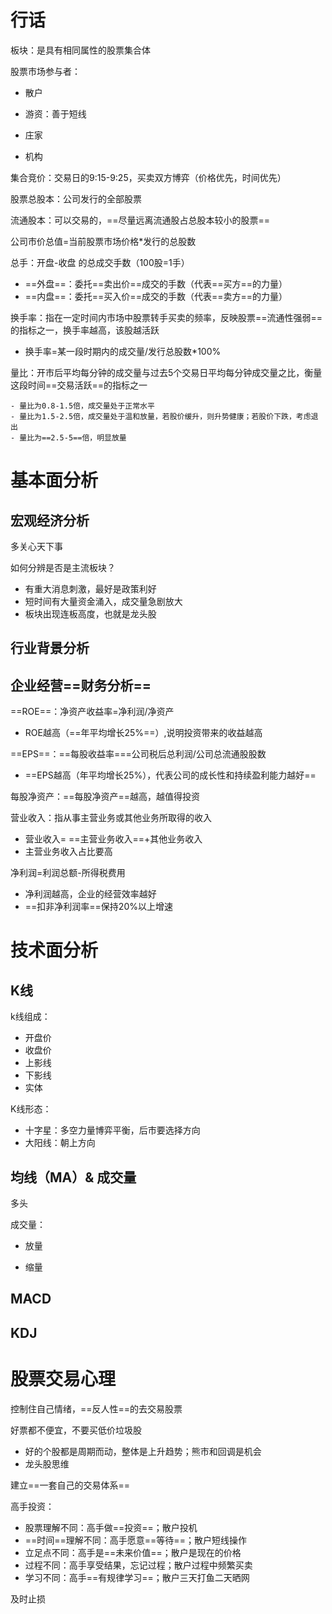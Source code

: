 # 行话

板块：是具有相同属性的股票集合体

股票市场参与者：

- 散户

- 游资：善于短线

- 庄家

- 机构

集合竞价：交易日的9:15-9:25，买卖双方博弈（价格优先，时间优先）

股票总股本：公司发行的全部股票

流通股本：可以交易的，==尽量远离流通股占总股本较小的股票==

公司市价总值=当前股票市场价格*发行的总股数

总手：开盘-收盘 的总成交手数（100股=1手）

- ==外盘==：委托==卖出价==成交的手数（代表==买方==的力量）
- ==内盘==：委托==买入价==成交的手数（代表==卖方==的力量）



换手率：指在一定时间内市场中股票转手买卖的频率，反映股票==流通性强弱==的指标之一，换手率越高，该股越活跃

- 换手率=某一段时期内的成交量/发行总股数*100%

量比：开市后平均每分钟的成交量与过去5个交易日平均每分钟成交量之比，衡量这段时间==交易活跃==的指标之一

	- 量比为0.8-1.5倍，成交量处于正常水平
	- 量比为1.5-2.5倍，成交量处于温和放量，若股价缓升，则升势健康；若股价下跌，考虑退出
	- 量比为==2.5-5==倍，明显放量







# 基本面分析

## 宏观经济分析

多关心天下事

如何分辨是否是主流板块？

- 有重大消息刺激，最好是政策利好
- 短时间有大量资金涌入，成交量急剧放大
- 板块出现连板高度，也就是龙头股

## 行业背景分析

## 企业经营==财务分析==

==ROE==：净资产收益率=净利润/净资产

- ROE越高（==年平均增长25%==）,说明投资带来的收益越高

==EPS==：==每股收益率===公司税后总利润/公司总流通股股数

- ==EPS越高（年平均增长25%），代表公司的成长性和持续盈利能力越好==

每股净资产：==每股净资产==越高，越值得投资

营业收入：指从事主营业务或其他业务所取得的收入

- 营业收入= ==主营业务收入==+其他业务收入
- 主营业务收入占比要高

净利润=利润总额-所得税费用

- 净利润越高，企业的经营效率越好
- ==扣非净利润率==保持20%以上增速

# 技术面分析

## K线

k线组成：

- 开盘价
- 收盘价
- 上影线
- 下影线
- 实体

K线形态：

- 十字星：多空力量博弈平衡，后市要选择方向
- 大阳线：朝上方向



## 均线（MA）& 成交量

多头

成交量：

- 放量

- 缩量



## MACD

## KDJ







# 股票交易心理

控制住自己情绪，==反人性==的去交易股票

好票都不便宜，不要买低价垃圾股

- 好的个股都是周期而动，整体是上升趋势；熊市和回调是机会
- 龙头股思维

建立==一套自己的交易体系==

高手投资：

- 股票理解不同：高手做==投资==；散户投机
- ==时间==理解不同：高手愿意==等待==；散户短线操作
- 立足点不同：高手是==未来价值==；散户是现在的价格
- 过程不同：高手享受结果，忘记过程；散户过程中频繁买卖
- 学习不同：高手==有规律学习==；散户三天打鱼二天晒网

及时止损